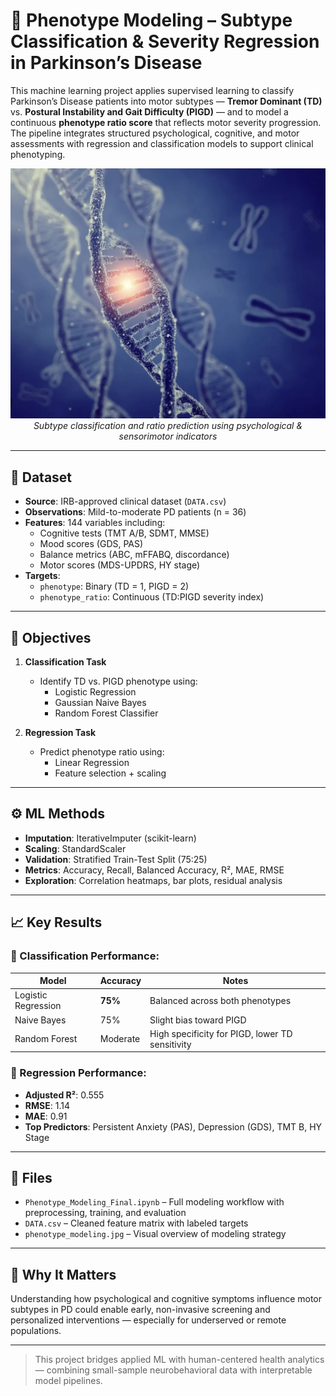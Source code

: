 # 🧠 Phenotype Modeling – Subtype Classification & Severity Regression in Parkinson’s Disease

This machine learning project applies supervised learning to classify Parkinson’s Disease patients into motor subtypes — **Tremor Dominant (TD)** vs. **Postural Instability and Gait Difficulty (PIGD)** — and to model a continuous **phenotype ratio score** that reflects motor severity progression. The pipeline integrates structured psychological, cognitive, and motor assessments with regression and classification models to support clinical phenotyping.

<p align="center">
  <img src="phenotype_modeling.jpg" width="600"/>
  <br>
  <em>  Subtype classification and ratio prediction using psychological & sensorimotor indicators</em>
</p>

---

## 🧪 Dataset

- **Source**: IRB-approved clinical dataset (`DATA.csv`)
- **Observations**: Mild-to-moderate PD patients (n = 36)
- **Features**: 144 variables including:
  - Cognitive tests (TMT A/B, SDMT, MMSE)
  - Mood scores (GDS, PAS)
  - Balance metrics (ABC, mFFABQ, discordance)
  - Motor scores (MDS-UPDRS, HY stage)
- **Targets**:
  - `phenotype`: Binary (TD = 1, PIGD = 2)
  - `phenotype_ratio`: Continuous (TD:PIGD severity index)

---

## 🎯 Objectives

1. **Classification Task**
   - Identify TD vs. PIGD phenotype using:
     - Logistic Regression  
     - Gaussian Naive Bayes  
     - Random Forest Classifier

2. **Regression Task**
   - Predict phenotype ratio using:
     - Linear Regression
     - Feature selection + scaling

---

## ⚙️ ML Methods

- **Imputation**: IterativeImputer (scikit-learn)  
- **Scaling**: StandardScaler  
- **Validation**: Stratified Train-Test Split (75:25)  
- **Metrics**: Accuracy, Recall, Balanced Accuracy, R², MAE, RMSE  
- **Exploration**: Correlation heatmaps, bar plots, residual analysis

---

## 📈 Key Results

### 🔹 Classification Performance:
| Model | Accuracy | Notes |
|-------|----------|-------|
| Logistic Regression | **75%** | Balanced across both phenotypes |
| Naive Bayes | 75% | Slight bias toward PIGD |
| Random Forest | Moderate | High specificity for PIGD, lower TD sensitivity |

### 🔹 Regression Performance:
- **Adjusted R²**: 0.555  
- **RMSE**: 1.14  
- **MAE**: 0.91  
- **Top Predictors**: Persistent Anxiety (PAS), Depression (GDS), TMT B, HY Stage

---

## 📂 Files

- `Phenotype_Modeling_Final.ipynb` – Full modeling workflow with preprocessing, training, and evaluation  
- `DATA.csv` – Cleaned feature matrix with labeled targets  
- `phenotype_modeling.jpg` – Visual overview of modeling strategy

---

## 🧠 Why It Matters

Understanding how psychological and cognitive symptoms influence motor subtypes in PD could enable early, non-invasive screening and personalized interventions — especially for underserved or remote populations.

---

> This project bridges applied ML with human-centered health analytics — combining small-sample neurobehavioral data with interpretable model pipelines.

